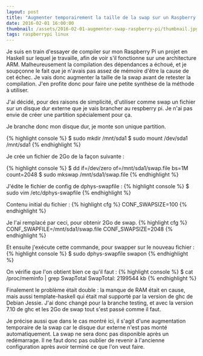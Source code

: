 ```yaml
---
layout: post
title: "Augmenter temporairement la taille de la swap sur un Raspberry Pi"
date: 2016-02-01 16:00:00
thumbnail: /assets/2016-02-01-augmenter-swap-raspberry-pi/thumbnail.jpg
tags: raspberrypi linux
---
```


Je suis en train d'essayer de compiler sur mon Raspberry Pi un projet en Haskell sur lequel je travaille, afin de voir s'il fonctionne sur une architecture ARM. Malheureusement la compilation des dépendances a échoué, et je soupçonne le fait que je n'avais pas assez de mémoire d'être la cause de cet échec. Je vais donc augmenter la taille de la swap avant de retester la compilation. J'en profite donc pour faire une petite synthèse de la méthode à utiliser.

J'ai décidé, pour des raisons de simplicité, d'utiliser comme swap un fichier sur un disque dur externe que je vais brancher au respberry pi. Je n'ai pas envie de créer une partition spécialement pour ça.

Je branche donc mon disque dur, je monte son unique partition.

{% highlight console %}
$ sudo mkdir /mnt/sda1
$ sudo mount /dev/sda1 /mnt/sda1
{% endhighlight %}

Je crée un fichier de 2Go de la façon suivante :

{% highlight console %}
$ dd if=/dev/zero of=/mnt/sda1/swap.file bs=1M count=2048
$ sudo mkswap /mnt/sda1/swap.file
{% endhighlight %}

J'édite le fichier de config de dphys-swapfile :
{% highlight console %}
$ sudo vim /etc/dphys-swapfile
{% endhighlight %}

Contenu initial du fichier :
{% highlight cfg %}
CONF_SWAPSIZE=100
{% endhighlight %}

Je l'ai remplacé par ceci, pour obtenir 2Go de swap.
{% highlight cfg %}
CONF_SWAPFILE=/mnt/sda1/swap.file
CONF_SWAPSIZE=2048
{% endhighlight %}

Et ensuite j'exécute cette commande, pour swapper sur le nouveau fichier :
{% highlight console %}
$ sudo dphys-swapfile swapon
{% endhighlight %}

On vérifie que l'on obtient bien ce qu'il faut :
{% highlight console %}
$ cat /proc/meminfo | grep SwapTotal
SwapTotal:  2199544 kb
{% endhighlight %}


Finalement le problème était double : la manque de RAM était en cause, mais aussi template-haskell qui était mal supporté par la version de ghc de Debian Jessie. J'ai donc changé pour la branche testing, et avec la version 7.10 de ghc et les 2Go de swap tout s'est passé comme il faut.

Je précise aussi que dans le cas montré ici, il s'agit d'une augmentation temporaire de la swap car le disque dur externe n'est pas monté automatiquement. La swap ne sera donc pas disponible après un redémarrage. Il ne faut donc pas oublier de revenir à l'ancienne configuration après avoir terminé ce que l'on veut faire.

